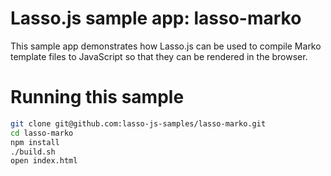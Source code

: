 Lasso.js sample app: lasso-marko
====================================

This sample app demonstrates how Lasso.js can be used to compile Marko template files to JavaScript so that they can be rendered in the browser.

# Running this sample

```bash
git clone git@github.com:lasso-js-samples/lasso-marko.git
cd lasso-marko
npm install
./build.sh
open index.html
```